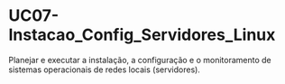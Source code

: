 # UC07-Instacao_Config_Servidores_Linux
Planejar e executar a instalação, a configuração e o  monitoramento de sistemas operacionais de redes locais  (servidores).
